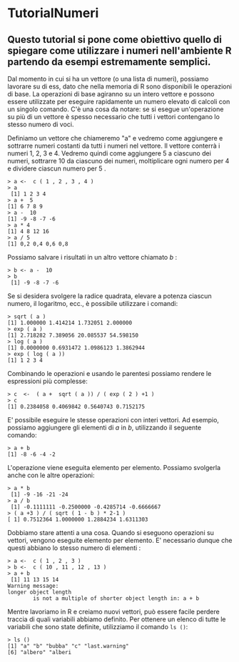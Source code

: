 # TutorialNumeri
## Questo tutorial si pone come obiettivo quello di spiegare come utilizzare i numeri nell'ambiente R partendo da esempi estremamente semplici.

Dal momento in cui si ha un vettore (o una lista di numeri), possiamo lavorare su di ess, dato che nella memoria di R sono disponibili le operazioni di base. La operazioni di base agiranno su un intero vettore e possono essere utilizzate per eseguire rapidamente un numero elevato di calcoli con un singolo comando.
C'è una cosa da notare: se si esegue un'operazione su più di un vettore è spesso necessario che tutti i vettori contengano lo stesso numero di voci.

Definiamo un vettore che chiameremo "a" e vedremo come aggiungere e sottrarre numeri costanti da tutti i numeri nel vettore. 
Il vettore conterrà i numeri 1, 2, 3 e 4. Vedremo quindi come aggiungere 5 a ciascuno dei numeri, sottrarre 10 da ciascuno dei numeri, moltiplicare ogni numero per 4 e dividere ciascun numero per 5 .

```{r}
> a <-  c ( 1 , 2 , 3 , 4 ) 
> a
 [1] 1 2 3 4 
> a +  5 
[1] 6 7 8 9 
> a -  10 
[1] -9 -8 -7 -6 
> a * 4 
[1] 4 8 12 16 
> a / 5 
[1] 0,2 0,4 0,6 0,8
```
Possiamo salvare i risultati in un altro vettore chiamato *b* :

```{r}
> b <- a -  10 
> b
 [1] -9 -8 -7 -6
```
 
Se si desidera svolgere la radice quadrata, elevare a potenza ciascun numero, il logaritmo, ecc., è possibile utilizzare i comandi:
 
```{r}
> sqrt ( a ) 
[1] 1.000000 1.414214 1.732051 2.000000 
> exp ( a ) 
[1] 2.718282 7.389056 20.085537 54.598150 
> log ( a ) 
[1] 0.0000000 0.6931472 1.0986123 1.3862944 
> exp ( log ( a )) 
[1] 1 2 3 4
```
Combinando le operazioni e usando le parentesi possiamo rendere le espressioni più complesse:
 
```{r}
> c  <-  ( a +  sqrt ( a )) / ( exp ( 2 ) +1 ) 
> c 
[1] 0.2384058 0.4069842 0.5640743 0.7152175
```

E' possibile eseguire le stesse operazioni con interi vettori. Ad esempio, possiamo aggiungere gli elementi di *a* in *b*, utilizzando il seguente comando:

```{r}
> a + b
[1] -8 -6 -4 -2
```
L'operazione viene eseguita elemento per elemento. Possiamo svolgerla anche con le altre operazioni:

```{r}
> a * b
 [1] -9 -16 -21 -24 
> a / b
 [1] -0.1111111 -0.2500000 -0.4285714 -0.6666667 
> ( a +3 ) / ( sqrt ( 1 - b ) * 2-1 ) 
[ 1] 0.7512364 1.0000000 1.2884234 1.6311303
```

Dobbiamo stare attenti a una cosa. Quando si eseguono operazioni su vettori, vengono eseguite elemento per elemento. E' necessario dunque che questi abbiano lo stesso numero di elementi :

```{r}
> a <-  c ( 1 , 2 , 3 ) 
> b <-  c ( 10 , 11 , 12 , 13 ) 
> a + b
 [1] 11 13 15 14 
Warning message:
longer object length
        is not a multiple of shorter object length in: a + b
```

Mentre lavoriamo in R e creiamo nuovi vettori, può essere facile perdere traccia di quali variabili abbiamo definito. Per ottenere un elenco di tutte le variabili che sono state definite, utilizziamo il comando ```ls ()```:

```{r}
> ls () 
[1] "a" "b" "bubba" "c" "last.warning" 
[6] "albero" "alberi
```
